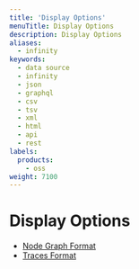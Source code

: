 ```yaml
---
title: 'Display Options'
menuTitle: Display Options
description: Display Options
aliases:
  - infinity
keywords:
  - data source
  - infinity
  - json
  - graphql
  - csv
  - tsv
  - xml
  - html
  - api
  - rest
labels:
  products:
    - oss
weight: 7100
---
```


# Display Options

- [Node Graph Format](./node-graph)
- [Traces Format](./format-tracing)
